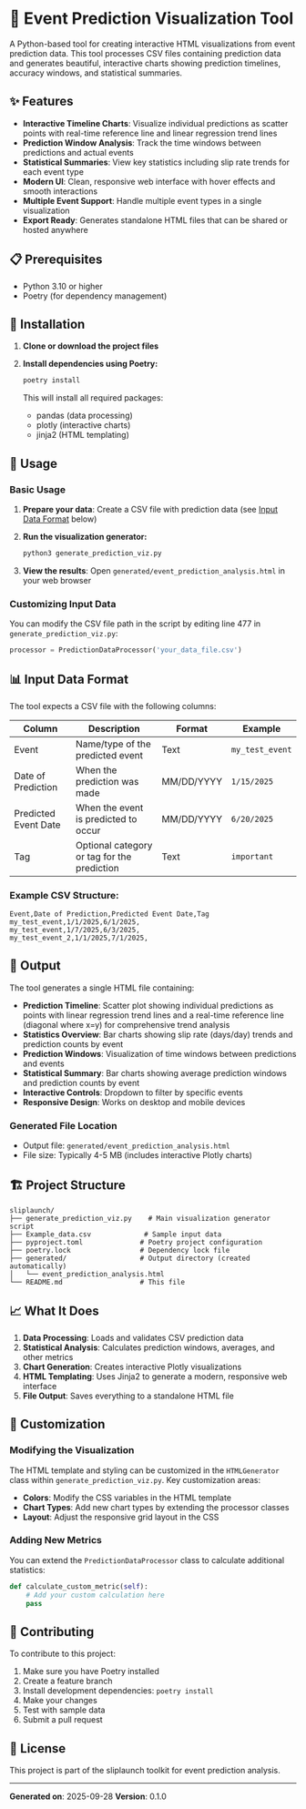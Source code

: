 # 🔮 Event Prediction Visualization Tool

A Python-based tool for creating interactive HTML visualizations from event prediction data. This tool processes CSV files containing prediction data and generates beautiful, interactive charts showing prediction timelines, accuracy windows, and statistical summaries.

## ✨ Features

- **Interactive Timeline Charts**: Visualize individual predictions as scatter points with real-time reference line and linear regression trend lines
- **Prediction Window Analysis**: Track the time windows between predictions and actual events
- **Statistical Summaries**: View key statistics including slip rate trends for each event type
- **Modern UI**: Clean, responsive web interface with hover effects and smooth interactions
- **Multiple Event Support**: Handle multiple event types in a single visualization
- **Export Ready**: Generates standalone HTML files that can be shared or hosted anywhere

## 📋 Prerequisites

- Python 3.10 or higher
- Poetry (for dependency management)

## 🚀 Installation

1. **Clone or download the project files**

2. **Install dependencies using Poetry:**
   ```bash
   poetry install
   ```

   This will install all required packages:
   - pandas (data processing)
   - plotly (interactive charts)
   - jinja2 (HTML templating)

## 📖 Usage

### Basic Usage

1. **Prepare your data**: Create a CSV file with prediction data (see [Input Data Format](#input-data-format) below)

2. **Run the visualization generator:**
   ```bash
   python3 generate_prediction_viz.py
   ```

3. **View the results**: Open `generated/event_prediction_analysis.html` in your web browser

### Customizing Input Data

You can modify the CSV file path in the script by editing line 477 in `generate_prediction_viz.py`:
```python
processor = PredictionDataProcessor('your_data_file.csv')
```

## 📊 Input Data Format

The tool expects a CSV file with the following columns:

| Column | Description | Format | Example |
|--------|-------------|---------|---------|
| Event | Name/type of the predicted event | Text | `my_test_event` |
| Date of Prediction | When the prediction was made | MM/DD/YYYY | `1/15/2025` |
| Predicted Event Date | When the event is predicted to occur | MM/DD/YYYY | `6/20/2025` |
| Tag | Optional category or tag for the prediction | Text | `important` |

### Example CSV Structure:
```csv
Event,Date of Prediction,Predicted Event Date,Tag
my_test_event,1/1/2025,6/1/2025,
my_test_event,1/7/2025,6/3/2025,
my_test_event_2,1/1/2025,7/1/2025,
```

## 🎯 Output

The tool generates a single HTML file containing:

- **Prediction Timeline**: Scatter plot showing individual predictions as points with linear regression trend lines and a real-time reference line (diagonal where x=y) for comprehensive trend analysis
- **Statistics Overview**: Bar charts showing slip rate (days/day) trends and prediction counts by event
- **Prediction Windows**: Visualization of time windows between predictions and events
- **Statistical Summary**: Bar charts showing average prediction windows and prediction counts by event
- **Interactive Controls**: Dropdown to filter by specific events
- **Responsive Design**: Works on desktop and mobile devices

### Generated File Location
- Output file: `generated/event_prediction_analysis.html`
- File size: Typically 4-5 MB (includes interactive Plotly charts)

## 🏗️ Project Structure

```
sliplaunch/
├── generate_prediction_viz.py    # Main visualization generator script
├── Example_data.csv             # Sample input data
├── pyproject.toml              # Poetry project configuration
├── poetry.lock                 # Dependency lock file
├── generated/                  # Output directory (created automatically)
│   └── event_prediction_analysis.html
└── README.md                   # This file
```

## 📈 What It Does

1. **Data Processing**: Loads and validates CSV prediction data
2. **Statistical Analysis**: Calculates prediction windows, averages, and other metrics
3. **Chart Generation**: Creates interactive Plotly visualizations
4. **HTML Templating**: Uses Jinja2 to generate a modern, responsive web interface
5. **File Output**: Saves everything to a standalone HTML file

## 🔧 Customization

### Modifying the Visualization

The HTML template and styling can be customized in the `HTMLGenerator` class within `generate_prediction_viz.py`. Key customization areas:

- **Colors**: Modify the CSS variables in the HTML template
- **Chart Types**: Add new chart types by extending the processor classes
- **Layout**: Adjust the responsive grid layout in the CSS

### Adding New Metrics

You can extend the `PredictionDataProcessor` class to calculate additional statistics:

```python
def calculate_custom_metric(self):
    # Add your custom calculation here
    pass
```

## 🤝 Contributing

To contribute to this project:

1. Make sure you have Poetry installed
2. Create a feature branch
3. Install development dependencies: `poetry install`
4. Make your changes
5. Test with sample data
6. Submit a pull request

## 📄 License

This project is part of the sliplaunch toolkit for event prediction analysis.

---

**Generated on**: 2025-09-28
**Version**: 0.1.0